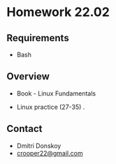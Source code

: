 # Homework 22.02

## Requirements

- Bash

## Overview

- Book - Linux Fundamentals

- Linux practice (27-35) .

## Contact

- Dmitri Donskoy
- crooper22@gmail.com
